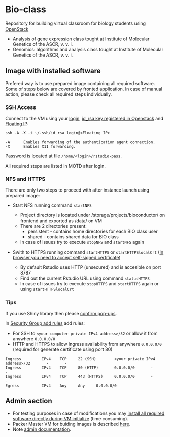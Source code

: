 # Bio-class

Repository for building virtual classroom for biology students using [OpenStack](https://cloud.muni.cz/)

* Analysis of gene expression class tought at Institute of Molecular Genetics of the ASCR, v. v. i.
* Genomics: algorithms and analysis class tought at Institute of Molecular Genetics of the ASCR, v. v. i.

## Image with installed software
Prefered way is to use prepared image containing all required software. Some of steps below are covered by fronted application. In case of manual action, please check all required steps individually.

### SSH Access
Connect to the VM using your [login](https://cloud.gitlab-pages.ics.muni.cz/documentation/register/), [id_rsa key registered in Openstack](https://cloud.gitlab-pages.ics.muni.cz/documentation/quick-start/#create-key-pair) and [Floating IP](https://cloud.gitlab-pages.ics.muni.cz/documentation/quick-start/#associate-floating-ip):
```
ssh -A -X -i ~/.ssh/id_rsa login@<Floating IP>
```
```
-A      Enables forwarding of the authentication agent connection.
-X      Enables X11 forwarding.
```

Password is located at file `/home/<login>/rstudio-pass`.

All required steps are listed in MOTD after login.

### NFS and HTTPS
There are only two steps to proceed with after instance launch using prepared image:
* Start NFS running command `startNFS`
    * Project directory is located under /storage/projects/bioconductor/ on frontend and exported as /data/ on VM
    * There are 2 directories present:
      * persistent - contains home directories for each BIO class user
      * shared - contains shared data for BIO class
    * In case of issues try to execute `stopNFS` and `startNFS` again

* Swith to HTTPS running command `startHTTPS` or `startHTTPSlocalCrt` ([In browser you need to accept self-signed certificate](doc/img/browser_exception.png))
    * By default Rstudio uses HTTP (unsecured) and is accesible on port 8787
    * Find out the current Rstudio URL using command `statusHTTPS`
    * In case of issues try to execute `stopHTTPS` and `startHTTPS` again or using `startHTTPSlocalCrt`

### Tips
If you use Shiny library then please [confirm pop-ups](doc/img/shiny_pop-ups.png).

In [Security Group add rules](https://cloud.gitlab-pages.ics.muni.cz/documentation/quick-start/#update-security-group) add rules:
* For SSH to `<your computer private IPv4 address>/32` or allow it from anywhere `0.0.0.0/0`
* HTTP and HTTPS to allow Ingress availability from anywhere `0.0.0.0/0` (required for generate certificate using port 80)
```
Ingress         IPv4    TCP     22 (SSH)        <your private IPv4 address>/32       -       -
Ingress         IPv4    TCP     80 (HTTP)       0.0.0.0/0       -       -
Ingress         IPv4    TCP     443 (HTTPS)     0.0.0.0/0       -       -
Egress	        IPv4 	Any 	Any 	0.0.0.0/0
```

## Admin section
* For testing purposes in case of modifications you may [install all required software directly during VM initialize](doc/admin/test-in-personal-project.md) (time consuming).
* Packer Master VM for buiding images is described [here](doc/admin/packer-image.md#initialize-image-using-prepared-vm-with-packer-installed).
* Note [admin documentation](./doc/admin/).

